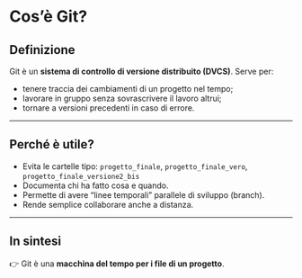 # Cos’è Git?

## Definizione
Git è un **sistema di controllo di versione distribuito (DVCS)**.
Serve per:
- tenere traccia dei cambiamenti di un progetto nel tempo;
- lavorare in gruppo senza sovrascrivere il lavoro altrui;
- tornare a versioni precedenti in caso di errore.

---

## Perché è utile?
- Evita le cartelle tipo:
  `progetto_finale`, `progetto_finale_vero`, `progetto_finale_versione2_bis`
- Documenta chi ha fatto cosa e quando.
- Permette di avere “linee temporali” parallele di sviluppo (branch).
- Rende semplice collaborare anche a distanza.

---

## In sintesi
👉 Git è una **macchina del tempo per i file di un progetto**.
